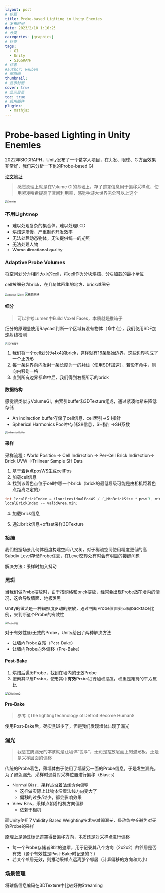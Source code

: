 ```yaml
---
layout: post
# 标题
title: Probe-based Lighting in Unity Enemies 
# 发布时间
date: 2023/2/10 1:16:25  
# 分类
categories: [graphics] 
# 标签
tags:
  - GI
  - Unity
  - SIGGRAPH
# 作者
#author: Reuben
# 缩略图
thumbnail: 
# 显示封面
cover: true
# 显示目录
toc: true
# 启用插件
plugins:
  - mathjax
---
```


# Probe-based Lighting in Unity Enemies

2022年SIGGRAPH，Unity发布了一个数字人项目，在头发、眼球、GI方面效果非常好，我们来分析一下他的Probe-based GI

[论文地址](http://advances.realtimerendering.com/s2022/SIGGRAPH2022-Advances-Enemies-Ciardi%20et%20al.pdf)

> 感觉原理上就是在Volume GI的基础上，存了遮罩信息用于偏移采样点，使用紧凑哈希提高了空间利用率，感觉手游大世界完全可以上这个

<img src="/images/Enemies.png" alt="Enemies" style="zoom:50%;" />

### 不用Lightmap

- 难以处理复杂的集合体，难以处理LOD
- 烘焙速度慢，严重制约开发效率
- 无法处理动态物体，无法提供统一的光照
- 无法处理人物
- Worse directional quality

### Adaptive Probe Volumes

将空间划分为相同大小的cell，将cell作为分块烘焙、分块加载的最小单位

cell被细分为brick，在几何体密集的地方，brick越细分

<img src="/images/adaptive.png" alt="adaptive" style="zoom:50%;" />

<img src="/images/cell.png" alt="cell" style="zoom:50%;" />

<img src="/images/稀疏网格.png" alt="稀疏网格" style="zoom:67%;" />

#### 细分

> 可以参考Lumen中Build Voxel Faces，本质就是推箱子

细分的原理是使用Raycast判断一个区域有没有物体（命中点），我们使用SDF加速射线检测

<img src="../../images/SDF推箱子.png" alt="SDF推箱子" style="zoom:50%;" />

1. 我们将一个cell划分为4x4的brick，这样就有16条起始边界，这些边界构成了一个正方形
2. 每一条边界向内发射一条长度为一的射线（使用SDF加速），若没有命中，则向内移动一格
3. 直到所有边界都命中后，我们得到右图所示的brick

#### 数据结构

感觉很类似与VolumeGI，由索引buffer和3DTexture组成，通过紧凑哈希来降低存储

- An indirection buffer存储了cell信息，cell索引→SH指针
- Spherical Harmonics Pool中存储SH信息，SH指针→SH系数

<img src="/images/IndirectionBuffer.png" alt="IndirectionBuffer" style="zoom:50%;" />

#### 采样

采样流程：World Position → Cell Indirection → Per-Cell Brick Indirection→ Brick UVW →Trilinear Sample SH Data

1. 基于着色点posWS生成cellPos
2. 加载cell信息
3. 找到该着色点位于cell中哪一个brick（brick的最低层级可能是由相机距着色点距离决定的）

```cpp
int localBrickIndex = floor(residualPosWS / (_MinBrickSize * pow(3, minFoundBrickLevel)));	//若minFoundBrickLevel=1，那么cell被细分为3x3个brick
localBrickIndex -= validArea.min;
```

4. 加载brick信息

5. 通过brick信息+offset采样3DTexture



### 接缝

我们根据场景几何体密度构建空间八叉树，对于稀疏空间使用精度更低的高Subdiv Level存储Probe信息，在Level交界处有时会有明显的接缝问题

解决方法：采样时加入抖动

### 黑斑

当我们做Probe摆放时，由于按网格和brick摆放，经常会出现Probe放在墙内的情况，这会导致墙面、地板发黑

Unity的做法是一种辐照度驱动的摆放，通过判断Probe位置处四周backface比例，来判断这个Probe的有效性

<img src="/images/Probe评分.png" alt="Probe评分" style="zoom:50%;" />

对于有效性低/无效的Probe，Unity给出了两种解决方法

- 让墙内Probe变亮（Post-Bake）
- 让墙内Probe向外偏移（Pre-Bake）

#### Post-Bake

1. 烘焙后遍历Probe，找到在墙内的无效Probe
2. 搜索其邻居Probe，使用其中**有效**Probe进行加权插值，权重是距离的平方反比

<img src="/images/Dilation2.png" alt="Dilation2" style="zoom:67%;" />

#### Pre-Bake

> 参考《The lighting technology of Detroit Become Human》

使用Post-Bake后，确实黑斑少了，但是我们发现墙体出现了漏光









### 漏光

> 我感觉防漏光的本质就是让墙体“变厚”，无论是摆放层面上的遮光板，还是是采样层面的偏移

传统的Probe着色，薄墙体由于使用了墙壁另一面的Probe信息，于是发生漏光。为了避免漏光，采样时通常对采样位置进行偏移（Biases）

- Normal Bias，采样点沿着法线方向偏移
  - 这样做实际上让物体沿着法线方向变大了
  - 偏移的过多/过少，都会影响效果
- View Bias，采样点朝着相机方向偏移
  - 依赖于相机

而Unity使用了Validity Based Weighting技术来减弱漏光，号称能完全避免对无效Probe的采样

原理上是通过标记遮罩得出偏移方向，本质还是对采样点进行偏移

- 每一个Probe存储者8bit的遮罩，用于记录其八个方向（2x2x2）的邻居是否有效（这个有效性是Post-Bake时记录的？）
- 若某个邻居无效，则推动采样点远离那个邻居（计算偏移的方向和大小）

### 场景管理

将球偕信息编码在3DTexture中比较好做Streaming













